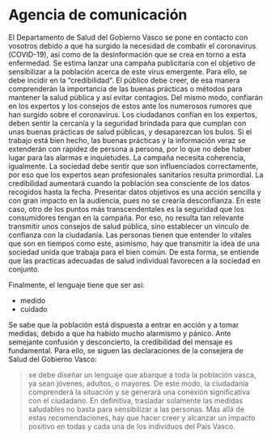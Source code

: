 # Agencia de comunicación

El Departamento de Salud del Gobierno Vasco se pone en contacto con vosotros debido a que ha surgido la necesidad de combatir el coronavirus (COVID-19), así como de la desinformación que se crea en torno a esta enfermedad. Se estima lanzar una campaña publicitaria con el objetivo de sensibilizar a la población acerca de este virus emergente. Para ello, se debe incidir en la “credibilidad”. El público debe creer, de esa manera comprenderán la importancia de las buenas prácticas o métodos para mantener la salud pública y así evitar contagios. Del mismo modo, confiarán en los expertos y los consejos de estos ante los numerosos rumores que han surgido sobre el coronavirus. Los ciudadanos confían en los expertos, deben sentir la cercanía y la seguridad brindada para que cumplan con unas buenas prácticas de salud públicas, y desaparezcan los bulos. Si el trabajo está bien hecho, las buenas prácticas y la información veraz se extenderán con rapidez de persona a persona, por lo que no debe haber lugar para las alarmas e inquietudes.
La campaña necesita coherencia, igualmente. La sociedad debe sentir que son influenciados correctamente, por eso que los expertos sean profesionales sanitarios resulta primordial. La credibilidad aumentará cuando la población sea consciente de los datos recogidos hasta la fecha. Presentar datos objetivos es una acción sencilla y con gran impacto en la audiencia, pues no se crearía desconfianza. En este caso, otro de los puntos más transcendentales es la seguridad que los consumidores tengan en la campaña. Por eso, no resulta tan relevante transmitir unos consejos de salud pública, sino establecer un vinculo de confianza con la ciudadanía. Las personas tienen que entender lo vitales que son en tiempos como este, asimismo, hay que transmitir la idea de una sociedad unida que trabaja para el bien común. De esta forma, se entiende que las practicas adecuadas de salud individual favorecen a la sociedad en conjunto.

Finalmente, el lenguaje tiene que ser así:
- medido
- cuidado

Se sabe que la población está dispuesta a entrar en acción y a tomar medidas, debido a que ha habido mucho alarmismo y pánico. Ante semejante confusión y desconcierto, la credibilidad del mensaje es fundamental. Para ello, se siguen las declaraciones de la consejera de Salud del Gobierno Vasco: 
> se debe diseñar un lenguaje que abarque a toda la población vasca, ya sean jóvenes, adultos, o mayores. De este modo, la ciudadanía comprenderá la situación y se generará una conexión significativa con el ciudadano. En definitiva, trasladar solamente las medidas saludables no basta para sensibilizar a las personas. Más allá de estas recomendaciones, hay que hacer creer y alcanzar un impacto positivo en todas y cada una de los individuos del País Vasco.